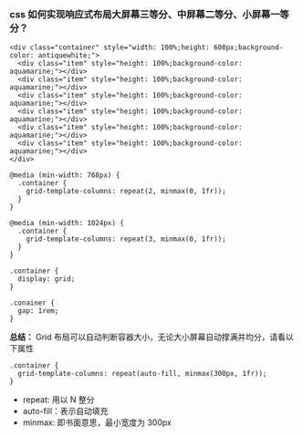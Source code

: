 ### css 如何实现响应式布局大屏幕三等分、中屏幕二等分、小屏幕一等分？

```
<div class="container" style="width: 100%;height: 600px;background-color: antiquewhite;">
  <div class="item" style="height: 100%;background-color: aquamarine;"></div>
  <div class="item" style="height: 100%;background-color: aquamarine;"></div>
  <div class="item" style="height: 100%;background-color: aquamarine;"></div>
  <div class="item" style="height: 100%;background-color: aquamarine;"></div>
  <div class="item" style="height: 100%;background-color: aquamarine;"></div>
  <div class="item" style="height: 100%;background-color: aquamarine;"></div>
</div>
```

```
@media (min-width: 768px) {
  .container {
    grid-template-columns: repeat(2, minmax(0, 1fr));
  }
}

@media (min-width: 1024px) {
  .container {
    grid-template-columns: repeat(3, minmax(0, 1fr));
  }
}

.container {
  display: grid;
}

.conainer {
  gap: 1rem;
}
```

**总结：** 
Grid 布局可以自动判断容器大小，无论大小屏幕自动撑满并均分，请看以下属性
```
.container {
  grid-template-columns: repeat(auto-fill, minmax(300px, 1fr));
}
```
* repeat: 用以 N 整分
* auto-fill：表示自动填充
* minmax: 即书面意思，最小宽度为 300px